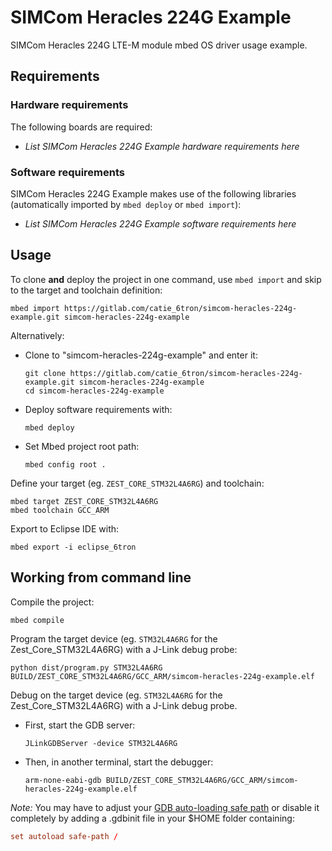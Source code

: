 # SIMCom Heracles 224G Example
SIMCom Heracles 224G LTE-M module mbed OS driver usage example.

## Requirements
### Hardware requirements
The following boards are required:
- *List SIMCom Heracles 224G Example hardware requirements here*

### Software requirements
SIMCom Heracles 224G Example makes use of the following libraries (automatically imported
by `mbed deploy` or `mbed import`):
- *List SIMCom Heracles 224G Example software requirements here*

## Usage
To clone **and** deploy the project in one command, use `mbed import` and skip to the
target and toolchain definition:
```shell
mbed import https://gitlab.com/catie_6tron/simcom-heracles-224g-example.git simcom-heracles-224g-example
```

Alternatively:

- Clone to "simcom-heracles-224g-example" and enter it:
  ```shell
  git clone https://gitlab.com/catie_6tron/simcom-heracles-224g-example.git simcom-heracles-224g-example
  cd simcom-heracles-224g-example
  ```

- Deploy software requirements with:
  ```shell
  mbed deploy
  ```

- Set Mbed project root path:
  ```shell
  mbed config root .
  ```

Define your target (eg. `ZEST_CORE_STM32L4A6RG`) and toolchain:
```shell
mbed target ZEST_CORE_STM32L4A6RG
mbed toolchain GCC_ARM
```

Export to Eclipse IDE with:
```shell
mbed export -i eclipse_6tron
```

## Working from command line
Compile the project:
```shell
mbed compile
```

Program the target device (eg. `STM32L4A6RG` for the Zest_Core_STM32L4A6RG) with a J-Link
debug probe:
```shell
python dist/program.py STM32L4A6RG BUILD/ZEST_CORE_STM32L4A6RG/GCC_ARM/simcom-heracles-224g-example.elf
```

Debug on the target device (eg. `STM32L4A6RG` for the Zest_Core_STM32L4A6RG) with a
J-Link debug probe.

- First, start the GDB server:
  ```shell
  JLinkGDBServer -device STM32L4A6RG
  ```

- Then, in another terminal, start the debugger:
  ```shell
  arm-none-eabi-gdb BUILD/ZEST_CORE_STM32L4A6RG/GCC_ARM/simcom-heracles-224g-example.elf
  ```

*Note:* You may have to adjust your [GDB auto-loading safe path](https://sourceware.org/gdb/onlinedocs/gdb/Auto_002dloading-safe-path.html#Auto_002dloading-safe-path)
or disable it completely by adding a .gdbinit file in your $HOME folder containing:
```conf
set autoload safe-path /
```
